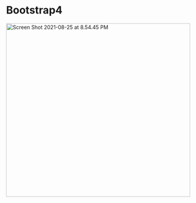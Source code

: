 # Bootstrap4
<a data-flickr-embed="true" href="https://www.flickr.com/photos/193854107@N08/51403060796/in/dateposted-public/" title="Screen Shot 2021-08-25 at 8.54.45 PM"><img src="https://live.staticflickr.com/65535/51403060796_9afac9bc71.jpg" width="500" height="473" alt="Screen Shot 2021-08-25 at 8.54.45 PM"></a><script async src="//embedr.flickr.com/assets/client-code.js" charset="utf-8"></script>

